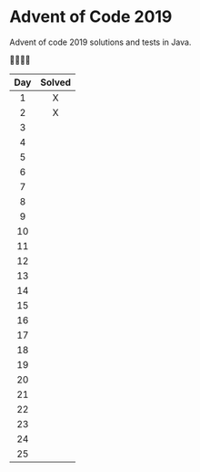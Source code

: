 # Advent of Code 2019

Advent of code 2019 solutions and tests in Java.

🎄🎄🎄🎄

|Day|Solved|
|:---:|:---:|
|1|X|
|2|X|
|3| |
|4| |
|5| |
|6| |
|7| |
|8| |
|9| |
|10| |
|11| |
|12| |
|13| |
|14| |
|15| |
|16| |
|17| |
|18| |
|19| |
|20| |
|21| |
|22| |
|23| |
|24| |
|25| |

